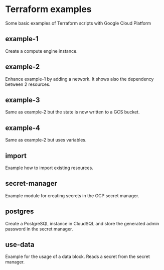 # Terraform examples

Some basic examples of Terraform scripts with Google Cloud Platform

## example-1

Create a compute engine instance.

## example-2

Enhance example-1 by adding a network. It shows also the dependency between 2 resources.

## example-3

Same as example-2 but the state is now written to a GCS bucket.

## example-4

Same as example-2 but uses variables.

## import

Example how to import existing resources.

## secret-manager

Example module for creating secrets in the GCP secret manager.

## postgres

Create a PostgreSQL instance in CloudSQL and store the generated admin password in the secret manager.

## use-data

Example for the usage of a data block. Reads a secret from the secret manager.
